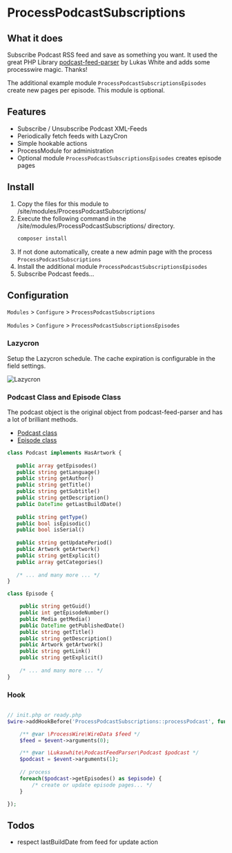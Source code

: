 # ProcessPodcastSubscriptions

## What it does

Subscribe Podcast RSS feed and save as something you want.
It used the great PHP Library [podcast-feed-parser](https://github.com/lukaswhite/podcast-feed-parser) by
Lukas White and adds some processwire magic. Thanks!

The additional example module `ProcessPodcastSubscriptionsEpisodes` create new pages per episode. This module is optional.

## Features
- Subscribe / Unsubscribe Podcast XML-Feeds
- Periodically fetch feeds with LazyCron
- Simple hookable actions
- ProcessModule for administration
- Optional module `ProcessPodcastSubscriptionsEpisodes` creates episode pages

## Install

1. Copy the files for this module to /site/modules/ProcessPodcastSubscriptions/
2. Execute the following command in the /site/modules/ProcessPodcastSubscriptions/ directory.
   ```bash
   composer install
   ```
3. If not done automatically, create a new admin page with the process `ProcessPodcastSubscriptions`
4. Install the additional module `ProcessPodcastSubscriptionsEpisodes`
5. Subscribe Podcast feeds...

## Configuration

`Modules` > `Configure` > `ProcessPodcastSubscriptions`

`Modules` > `Configure` > `ProcessPodcastSubscriptionsEpisodes`

### Lazycron
Setup the Lazycron schedule. The cache expiration is configurable in the field settings.

![Lazycron](https://user-images.githubusercontent.com/11630948/116866358-8e7b6000-ac0b-11eb-8793-a5a06546ff09.png)

### Podcast Class and Episode Class
The podcast object is the original object from podcast-feed-parser and has a lot of brilliant methods.
- [Podcast class](https://htmlpreview.github.io/?https://github.com/lukaswhite/podcast-feed-parser/blob/main/docs/html/classes/Lukaswhite_PodcastFeedParser_Podcast.xhtml)
- [Episode class](https://htmlpreview.github.io/?https://raw.githubusercontent.com/lukaswhite/podcast-feed-parser/main/docs/html/classes/Lukaswhite_PodcastFeedParser_Episode.xhtml)


```php
class Podcast implements HasArtwork {
   
   public array getEpisodes()
   public string getLanguage()
   public string getAuthor()
   public string getTitle()
   public string getSubtitle()
   public string getDescription()
   public DateTime getLastBuildDate()
   
   public string getType()
   public bool isEpisodic()
   public bool isSerial()
   
   public string getUpdatePeriod()
   public Artwork getArtwork()
   public string getExplicit()
   public array getCategories()
   
   /* ... and many more ... */
}
```

```php
class Episode {

    public string getGuid()
    public int getEpisodeNumber()
    public Media getMedia()
    public DateTime getPublishedDate()
    public string getTitle()
    public string getDescription()
    public Artwork getArtwork()
    public string getLink()
    public string getExplicit()
    
    /* ... and many more ... */
}
```

### Hook
```php

// init.php or ready.php
$wire->addHookBefore('ProcessPodcastSubscriptions::processPodcast', function (HookEvent $event) {

    /** @var \ProcessWire\WireData $feed */
    $feed = $event->arguments(0);

    /** @var \Lukaswhite\PodcastFeedParser\Podcast $podcast */
    $podcast = $event->arguments(1);
    
    // process
    foreach($podcast->getEpisodes() as $episode) {
        /* create or update episode pages... */
    }

});
```

## Todos
- respect lastBuildDate from feed for update action